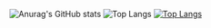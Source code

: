 ![Anurag's GitHub stats](https://github-readme-stats.vercel.app/api?username=mithilreddy369&theme=midnight-purple_icons=true)
![Top Langs](https://github-readme-stats.vercel.app/api/top-langs/?username=mithilreddy369&theme=dark&midnight-purple&exclude_repo=github-readme-stats,anuraghazra.github.io)
[![Top Langs](https://github-readme-stats.vercel.app/api/top-langs/?username=mithilreddy369&theme=dark&show&layout=donut)](https://github.com/anuraghazra/github-readme-stats)
